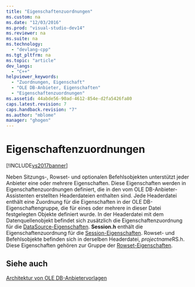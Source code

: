 ```yaml
---
title: "Eigenschaftenzuordnungen"
ms.custom: na
ms.date: "12/03/2016"
ms.prod: "visual-studio-dev14"
ms.reviewer: na
ms.suite: na
ms.technology: 
  - "devlang-cpp"
ms.tgt_pltfrm: na
ms.topic: "article"
dev_langs: 
  - "C++"
helpviewer_keywords: 
  - "Zuordnungen, Eigenschaft"
  - "OLE DB-Anbieter, Eigenschaften"
  - "Eigenschaftenzuordnungen"
ms.assetid: 44abde56-90ad-4612-854e-d2fa5426fa80
caps.latest.revision: 7
caps.handback.revision: "7"
ms.author: "mblome"
manager: "ghogen"
---
```

# Eigenschaftenzuordnungen
[!INCLUDE[vs2017banner](../../assembler/inline/includes/vs2017banner.md)]

Neben Sitzungs\-, Rowset\- und optionalen Befehlsobjekten unterstützt jeder Anbieter eine oder mehrere Eigenschaften.  Diese Eigenschaften werden in Eigenschaftenzuordnungen definiert, die in den vom OLE DB\-Anbieter\-Assistenten erstellten Headerdateien enthalten sind.  Jede Headerdatei enthält eine Zuordnung für die Eigenschaften in der OLE DB\-Eigenschaftengruppe, die für eines oder mehrere in dieser Datei festgelegten Objekte definiert wurde.  In der Headerdatei mit dem Datenquellenobjekt befindet sich zusätzlich die Eigenschaftenzuordnung für die [DataSource\-Eigenschaften](https://msdn.microsoft.com/en-us/library/ms724188\(v=vs.140\).aspx).  **Session.h** enthält die Eigenschaftenzuordnung für die [Session\-Eigenschaften](https://msdn.microsoft.com/en-us/library/ms714221.aspx).  Rowset\- und Befehlsobjekte befinden sich in derselben Headerdatei, *projectname*RS.h.  Diese Eigenschaften gehören zur Gruppe der [Rowset\-Eigenschaften](https://msdn.microsoft.com/en-us/library/ms711252.aspx).  
  
## Siehe auch  
 [Architektur von OLE DB\-Anbietervorlagen](../../data/oledb/ole-db-provider-template-architecture.md)